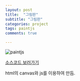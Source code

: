 ```yaml
---
layout: post
title:  "그림판"
subtitle: "그림판"
categories: project
tags: paintjs
comments: true

---
```



![paintjs](https://user-images.githubusercontent.com/56789064/100940125-c1290b80-353a-11eb-95e1-2cb3806079d6.gif)

[소스코드 보러가기](https://github.com/erurang/paintjs, "Github page로 연결됩니다.")

html의 canvas와 js를 이용하여 만듬.
